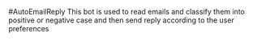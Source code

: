 #AutoEmailReply
This bot is used to read emails and classify them into positive or negative case and then send reply according to the user preferences
